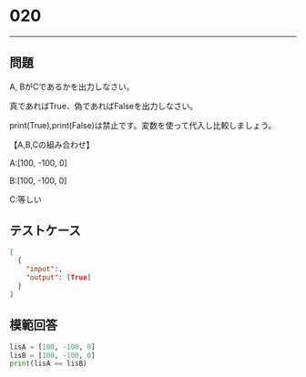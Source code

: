 
# 020

---

## 問題

A, BがCであるかを出力しなさい。

真であればTrue、偽であればFalseを出力しなさい。

print(True),print(False)は禁止です。変数を使って代入し比較しましょう。

【A,B,Cの組み合わせ】

A:[100, -100, 0]

B:[100, -100, 0]

C:等しい

## テストケース


```json
[
  {
    "input":,
    "output": [True]
  }
]
```

## 模範回答

```python
lisA = [100, -100, 0]
lisB = [100, -100, 0]
print(lisA == lisB)
```
